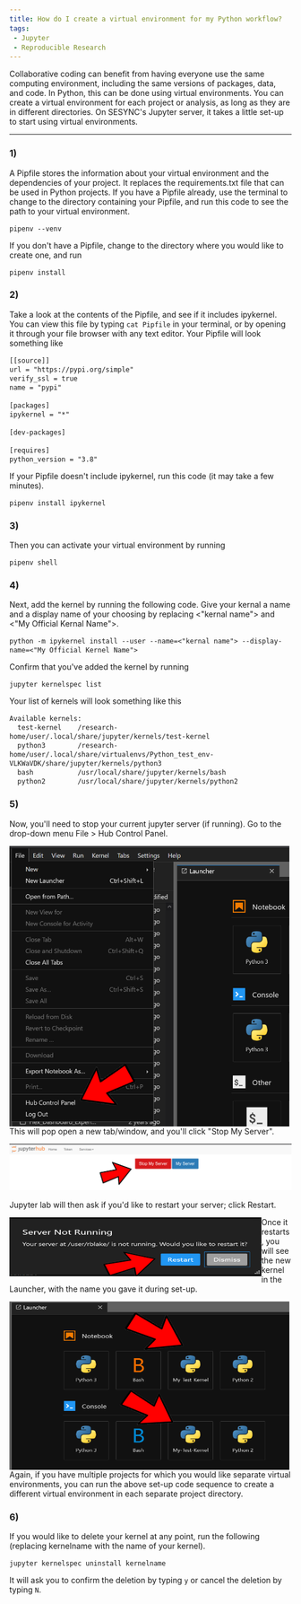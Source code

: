 ```yaml
---
title: How do I create a virtual environment for my Python workflow?
tags:
 - Jupyter
 - Reproducible Research
---
```


Collaborative coding can benefit from having everyone use the same computing environment, including the same versions of packages, data, and code.  In Python, this can be done using virtual environments.  You can create a virtual environment for each project or analysis, as long as they are in different directories.  On SESYNC's Jupyter server, it takes a little set-up to start using virtual environments.  

-----

### 1)
A Pipfile stores the information about your virtual environment and the dependencies of your project.  It replaces the requirements.txt file that can be used in Python projects.  If you have a Pipfile already, use the terminal to change to the directory containing your Pipfile, and run this code to see the path to your virtual environment.  

```
pipenv --venv
```

If you don't have a Pipfile, change to the directory where you would like to create one, and run 

```
pipenv install
```

### 2)
Take a look at the contents of the Pipfile, and see if it includes ipykernel.  You can view this file by typing `cat Pipfile` in your terminal, or by opening it through your file browser with any text editor.  Your Pipfile will look something like

```
[[source]]
url = "https://pypi.org/simple"
verify_ssl = true
name = "pypi"

[packages]
ipykernel = "*"

[dev-packages]

[requires]
python_version = "3.8"
```

If your Pipfile doesn't include ipykernel, run this code (it may take a few minutes).

```
pipenv install ipykernel
```

### 3) 
Then you can activate your virtual environment by running

```
pipenv shell
```

### 4) 
Next, add the kernel by running the following code.  Give your kernal a name and a display name of your choosing by replacing <"kernal name"> and <"My Official Kernal Name">. 

```{python}
python -m ipykernel install --user --name=<"kernal name"> --display-name=<"My Official Kernel Name">
```

Confirm that you've added the kernel by running

```
jupyter kernelspec list
```

Your list of kernels will look something like this

```
Available kernels:
  test-kernel    /research-home/user/.local/share/jupyter/kernels/test-kernel
  python3        /research-home/user/.local/share/virtualenvs/Python_test_env-VLKWaVDK/share/jupyter/kernels/python3
  bash           /usr/local/share/jupyter/kernels/bash
  python2        /usr/local/share/jupyter/kernels/python2
```

### 5) 
Now, you'll need to stop your current jupyter server (if running).  Go to the drop-down menu File > Hub Control Panel.    
  
<img align="left" width="500" height="500" src="/assets/images/hub-control.PNG">
  
This will pop open a new tab/window, and you'll click "Stop My Server".   
  
![](/assets/images/jupyter_server.PNG) 
  
Jupyter lab will then ask if you'd like to restart your server; click Restart.   
  
<img align="left" width="450" height="105" src="/assets/images/server_not_running.PNG">
  
Once it restarts, you will see the new kernel in the Launcher, with the name you gave it during set-up.   
  
<img align="left" width="500" height="300" src="/assets/images/new-kernel.PNG">
  
Again, if you have multiple projects for which you would like separate virtual environments, you can run the above set-up code sequence to create a different virtual environment in each separate project directory.  

### 6) 
If you would like to delete your kernel at any point, run the following (replacing kernelname with the name of your kernel).

```
jupyter kernelspec uninstall kernelname
```

It will ask you to confirm the deletion by typing `y` or cancel the deletion by typing `N`.  

